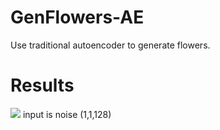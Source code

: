# GenFlowers-AE
Use traditional autoencoder to generate flowers.
# Results
<img src="flowers.png">
input is noise (1,1,128)
